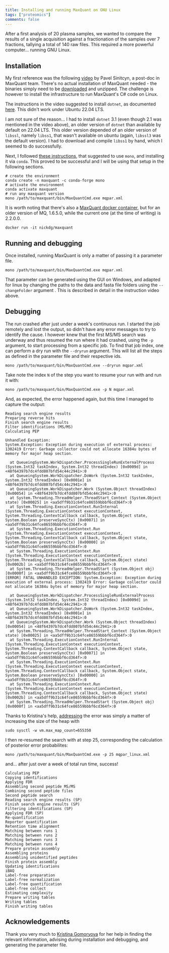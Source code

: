 ```yaml
---
title: Installing and running MaxQuant on GNU Linux
tags: ["proteomics"]
comments: false
---
```


After a first analysis of 20 plasma samples, we wanted to compare the
results of a single acquisition against a fractionation of the samples
over 7 fractions, tallying a total of 140 raw files. This required a
more powerful computer... running GNU Linux.

## Installation

My first reference was the following
[video](https://www.youtube.com/watch?v=KHdvO1M85VM) by Pavel
Sinitcyn, a post-doc in MaxQuant team. There's no actual installation
of MaxQuant needed - the binaries simply need to be
[downloaded](http://www.coxdocs.org/doku.php?id=maxquant:common:download_and_installation#download_and_installation_guide)
and unzipped. The challenge is however to install the infrastructure
to run MaxQuant's C# code on Linux.

The instructions in the video suggested to install `dotnet`, as
documented
[here](https://learn.microsoft.com/en-us/dotnet/core/install/linux-ubuntu#). This
didn't work under Ubuntu 22.04 LTS.

I am not sure of the reason... I had to install `dotnet` 3.1 (even
though 2.1 was mentioned in the video above), an older version of
`dotnet` than available by default on 22.04 LTS. This older version
depended of an older version of `libssl`, namely `libss1`, that wasn't
available on ubuntu (again, `libssl3` was the default version). I had
to download and compile `libss1` by hand, which I seemed to do
successfully.

Next, I followed [these
instructions](https://bioinformatics.stackexchange.com/a/13901), that
suggested to use `mono`, and installing it via `conda`. This proved to
be successful and I will be using that setup in the following
sections.

```
# create the environment
conda create -n maxquant -c conda-forge mono
# activate the environment
conda activate maxquant
# run any maxquant version
mono /path/to/maxquant/bin/MaxQuantCmd.exe mqpar.xml
```

It is worth noting that there's also a [MaxQuant docker
container](https://github.com/nickdelgrosso/DockerizeMaxQuant), but
for an older version of MQ, 1.6.5.0, while the current one (at the
time of writing) is 2.2.0.0.

```
docker run -it nickdg/maxquant
```

## Running and debugging

Once installed, running MaxQuant is only a matter of passing it a
parameter file.

```
mono /path/to/maxquant/bin/MaxQuantCmd.exe mqpar.xml
```

That parameter can be generated using the GUI on Windows, and adapted
for linux by changing the paths to the data and fasta file folders
using the `--changeFolder` argument . This is described in detail in
the instruction video above.

## Debugging

The run crashed after just under a week's continuous run. I started
the job remotely and lost the output, so didn't have any error
messages to try to identify the cause. I however knew that the first
MS/MS search was underway and thus resumed the run where it had
crashed, using the `-p` argument, to start processing from a specific
job. To find that job index, one can perform a dry run with the
`--dryrun` argument. This will list all the steps as defined in the
parameter file and their respective ids.

```
mono /path/to/maxquant/bin/MaxQuantCmd.exe --dryrun mqpar.xml
```

Take note the index `N` of the step you want to resume your run with
and run it with:

```
mono /path/to/maxquant/bin/MaxQuantCmd.exe -p N mqpar.xml
```

And, as expected, the error happened again, but this time I managed to
capture the output:

```
Reading search engine results
Preparing reverse hits
Finish search engine results
Filter identifications (MS/MS)
Calculating PEP

Unhandled Exception:
System.Exception: Exception during execution of external process: 1302419 Error: Garbage collector could not allocate 16384u bytes of memory for major heap section.

  at QueueingSystem.WorkDispatcher.ProcessSingleRunExternalProcess (System.Int32 taskIndex, System.Int32 threadIndex) [0x0009d] in <48f64397b7dc4fdd807bfd54c44c2941>:0
  at QueueingSystem.WorkDispatcher.DoWork (System.Int32 taskIndex, System.Int32 threadIndex) [0x0001e] in <48f64397b7dc4fdd807bfd54c44c2941>:0
  at QueueingSystem.WorkDispatcher.Work (System.Object threadIndex) [0x00054] in <48f64397b7dc4fdd807bfd54c44c2941>:0
  at System.Threading.ThreadHelper.ThreadStart_Context (System.Object state) [0x00025] in <aa5dff9b31c64fce86559bbbf6cd364f>:0
  at System.Threading.ExecutionContext.RunInternal (System.Threading.ExecutionContext executionContext, System.Threading.ContextCallback callback, System.Object state, System.Boolean preserveSyncCtx) [0x00071] in <aa5dff9b31c64fce86559bbbf6cd364f>:0
  at System.Threading.ExecutionContext.Run (System.Threading.ExecutionContext executionContext, System.Threading.ContextCallback callback, System.Object state, System.Boolean preserveSyncCtx) [0x00000] in <aa5dff9b31c64fce86559bbbf6cd364f>:0
  at System.Threading.ExecutionContext.Run (System.Threading.ExecutionContext executionContext, System.Threading.ContextCallback callback, System.Object state) [0x0002b] in <aa5dff9b31c64fce86559bbbf6cd364f>:0
  at System.Threading.ThreadHelper.ThreadStart (System.Object obj) [0x0000f] in <aa5dff9b31c64fce86559bbbf6cd364f>:0
[ERROR] FATAL UNHANDLED EXCEPTION: System.Exception: Exception during execution of external process: 1302419 Error: Garbage collector could not allocate 16384u bytes of memory for major heap section.

  at QueueingSystem.WorkDispatcher.ProcessSingleRunExternalProcess (System.Int32 taskIndex, System.Int32 threadIndex) [0x0009d] in <48f64397b7dc4fdd807bfd54c44c2941>:0
  at QueueingSystem.WorkDispatcher.DoWork (System.Int32 taskIndex, System.Int32 threadIndex) [0x0001e] in <48f64397b7dc4fdd807bfd54c44c2941>:0
  at QueueingSystem.WorkDispatcher.Work (System.Object threadIndex) [0x00054] in <48f64397b7dc4fdd807bfd54c44c2941>:0
  at System.Threading.ThreadHelper.ThreadStart_Context (System.Object state) [0x00025] in <aa5dff9b31c64fce86559bbbf6cd364f>:0
  at System.Threading.ExecutionContext.RunInternal (System.Threading.ExecutionContext executionContext, System.Threading.ContextCallback callback, System.Object state, System.Boolean preserveSyncCtx) [0x00071] in <aa5dff9b31c64fce86559bbbf6cd364f>:0
  at System.Threading.ExecutionContext.Run (System.Threading.ExecutionContext executionContext, System.Threading.ContextCallback callback, System.Object state, System.Boolean preserveSyncCtx) [0x00000] in <aa5dff9b31c64fce86559bbbf6cd364f>:0
  at System.Threading.ExecutionContext.Run (System.Threading.ExecutionContext executionContext, System.Threading.ContextCallback callback, System.Object state) [0x0002b] in <aa5dff9b31c64fce86559bbbf6cd364f>:0
  at System.Threading.ThreadHelper.ThreadStart (System.Object obj) [0x0000f] in <aa5dff9b31c64fce86559bbbf6cd364f>:0
```

Thanks to Kristina's help,
[addressing](https://gist.github.com/elrubio/4e7797d7d0d9add96ce82f0472f17908?permalink_comment_id=2961278)
the error was simply a matter of increasing the size of the heap with

```
sudo sysctl -w vm.max_map_count=655350
```

I then re-resumed the search with at step 25, corresponding the
calculation of posterior error probabilites:

```
mono /path/to/maxquant/bin/MaxQuantCmd.exe -p 25 mqpar_linux.xml
```

and... after just over a week of total run time, success!

```
Calculating PEP
Copying identifications
Applying FDR
Assembling second peptide MS/MS
Combining second peptide files
Second peptide search
Reading search engine results (SP)
Finish search engine results (SP)
Filtering identifications (SP)
Applying FDR (SP)
Re-quantification
Reporter quantification
Retention time alignment
Matching between runs 1
Matching between runs 2
Matching between runs 3
Matching between runs 4
Prepare protein assembly
Assembling proteins
Assembling unidentified peptides
Finish protein assembly
Updating identifications
iBAQ
Label-free preparation
Label-free normalization
Label-free quantification
Label-free collect
Estimating complexity
Prepare writing tables
Writing tables
Finish writing tables
```

## Acknowledgements

Thank you very much to [Kristina
Gomoryova](https://github.com/KristinaGomoryova) for her help in
finding the relevant information, advising during installation and
debugging, and generating the parameter file.
